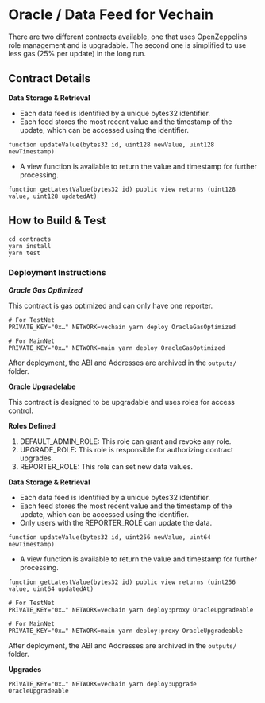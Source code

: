 # Oracle / Data Feed for Vechain

There are two different contracts available, one that uses OpenZeppelins role management and is upgradable. The second one is simplified to use less gas (25% per update) in the long run.

## Contract Details

**Data Storage & Retrieval**

- Each data feed is identified by a unique bytes32 identifier.
- Each feed stores the most recent value and the timestamp of the update, which can be accessed using the identifier.

```sol
function updateValue(bytes32 id, uint128 newValue, uint128 newTimestamp)
```

- A view function is available to return the value and timestamp for further processing.

```sol
function getLatestValue(bytes32 id) public view returns (uint128 value, uint128 updatedAt)
```

## How to Build & Test

```shell
cd contracts
yarn install
yarn test
```

### Deployment Instructions

***Oracle Gas Optimized***

This contract is gas optimized and can only have one reporter.

```shell
# For TestNet
PRIVATE_KEY="0x…" NETWORK=vechain yarn deploy OracleGasOptimized

# For MainNet
PRIVATE_KEY="0x…" NETWORK=main yarn deploy OracleGasOptimized
```

After deployment, the ABI and Addresses are archived in the `outputs/` folder.




**Oracle Upgradelabe**

This contract is designed to be upgradable and uses roles for access control.

**Roles Defined**

1. DEFAULT_ADMIN_ROLE: This role can grant and revoke any role.
2. UPGRADE_ROLE: This role is responsible for authorizing contract upgrades.
3. REPORTER_ROLE: This role can set new data values.

**Data Storage & Retrieval**

- Each data feed is identified by a unique bytes32 identifier.
- Each feed stores the most recent value and the timestamp of the update, which can be accessed using the identifier.
- Only users with the REPORTER_ROLE can update the data.

```sol
function updateValue(bytes32 id, uint256 newValue, uint64 newTimestamp)
```

- A view function is available to return the value and timestamp for further processing.

```sol
function getLatestValue(bytes32 id) public view returns (uint256 value, uint64 updatedAt)
```

```shell
# For TestNet
PRIVATE_KEY="0x…" NETWORK=vechain yarn deploy:proxy OracleUpgradeable

# For MainNet
PRIVATE_KEY="0x…" NETWORK=main yarn deploy:proxy OracleUpgradeable
```

After deployment, the ABI and Addresses are archived in the `outputs/` folder.

**Upgrades**

```shell
PRIVATE_KEY="0x…" NETWORK=vechain yarn deploy:upgrade OracleUpgradeable
```
